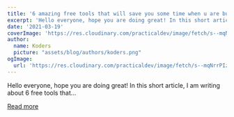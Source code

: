 ```yaml
---
title: '6 amazing free tools that will save you some time when u are building websites. (Especially for ''non-designer'' developers)'
excerpt: 'Hello everyone, hope you are doing great! In this short article, I am writing about 6 free tools that...'
date: '2021-03-19'
coverImage: 'https://res.cloudinary.com/practicaldev/image/fetch/s--mqNrrPIz--/c_imagga_scale,f_auto,fl_progressive,h_420,q_auto,w_1000/https://dev-to-uploads.s3.amazonaws.com/uploads/articles/17h7em78l1wb1h77yrrq.png'
author:
  name: Koders
  picture: "assets/blog/authors/koders.png"
ogImage:
  url: 'https://res.cloudinary.com/practicaldev/image/fetch/s--mqNrrPIz--/c_imagga_scale,f_auto,fl_progressive,h_420,q_auto,w_1000/https://dev-to-uploads.s3.amazonaws.com/uploads/articles/17h7em78l1wb1h77yrrq.png'
---
```


Hello everyone, hope you are doing great! In this short article, I am writing about 6 free tools that...

[Read more](https://dev.to/devggaurav/6-amazing-free-tools-that-will-save-you-some-time-when-u-are-building-websites-especially-for-non-designer-developers-2930)
